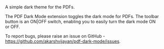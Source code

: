 A simple dark theme for the PDFs.

The PDF Dark Mode extension toggles the dark mode for PDFs. The toolbar button is an ON|OFF switch, enabling you to easily turn the dark mode ON or OFF.

To report bugs, please raise an issue on GitHub - https://github.com/akarshvijayan/pdf-dark-mode/issues.
